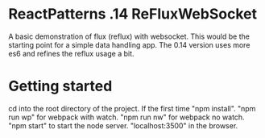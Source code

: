 # ReactPatterns .14 ReFluxWebSocket

A basic demonstration of flux (reflux) with websocket. This would be the starting point for a simple data handling app.
The 0.14 version uses more es6 and refines the reflux usage a bit.

# Getting started

cd into the root directory of the project. If the first time "npm install". "npm run wp" for webpack with watch.
"npm run nw" for webpack no watch. "npm start" to start the node server. "localhost:3500" in the browser.
